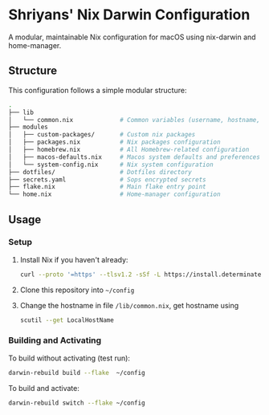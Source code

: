 # Shriyans' Nix Darwin Configuration

A modular, maintainable Nix configuration for macOS using nix-darwin and home-manager.

## Structure

This configuration follows a simple modular structure:

```sh
.
├── lib
│   └── common.nix             # Common variables (username, hostname, etc.)
├── modules
│   ├── custom-packages/       # Custom nix packages
│   ├── packages.nix           # Nix packages configuration
│   ├── homebrew.nix           # All Homebrew-related configuration
│   ├── macos-defaults.nix     # Macos system defaults and preferences
│   └── system-config.nix      # Nix system configuration
├── dotfiles/                  # Dotfiles directory
├── secrets.yaml               # Sops encrypted secrets
├── flake.nix                  # Main flake entry point
└── home.nix                   # Home-manager configuration
```

## Usage

### Setup

1. Install Nix if you haven't already:

   ```bash
   curl --proto '=https' --tlsv1.2 -sSf -L https://install.determinate.systems/nix | sh -s -- install
   ```

2. Clone this repository into `~/config`

3. Change the hostname in file `/lib/common.nix`, get hostname using

   ```bash
   scutil --get LocalHostName
   ```

### Building and Activating

To build without activating (test run):

```bash
darwin-rebuild build --flake  ~/config
```

To build and activate:

```bash
darwin-rebuild switch --flake ~/config
```
